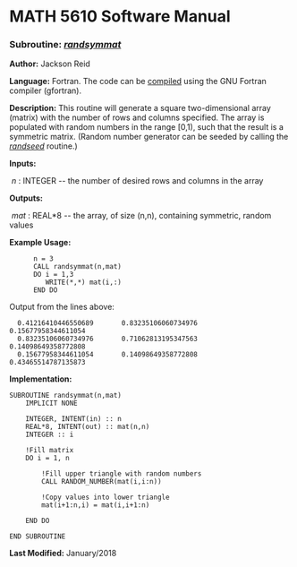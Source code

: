 # MATH 5610 Software Manual

### Subroutine: [_randsymmat_](../randsymmat.f90)

**Author:** Jackson Reid

**Language:** Fortran. The code can be [compiled](compilation.md) using the GNU Fortran compiler (gfortran).

**Description:** This routine will generate a square two-dimensional array (matrix) with the number of rows and columns specified. The array is populated with random numbers in the range [0,1), such that the result is a symmetric matrix. (Random number generator can be seeded by calling the [_randseed_](randseed.md) routine.)

**Inputs:** 

​	_n_ : INTEGER -- the number of desired rows and columns in the array

**Outputs:** 

​	_mat_ : REAL*8 -- the array, of size (n,n), containing symmetric, random values

**Example Usage:** 

```
      n = 3
      CALL randsymmat(n,mat)
      DO i = 1,3
         WRITE(*,*) mat(i,:)
      END DO
```
Output from the lines above:
```
  0.41216410446550689       0.83235106060734976       0.15677958344611054     
  0.83235106060734976       0.71062813195347563       0.14098649358772808     
  0.15677958344611054       0.14098649358772808       0.43465514787135873 
```
**Implementation:**

```
SUBROUTINE randsymmat(n,mat)
    IMPLICIT NONE

    INTEGER, INTENT(in) :: n
    REAL*8, INTENT(out) :: mat(n,n)
    INTEGER :: i

    !Fill matrix
    DO i = 1, n

        !Fill upper triangle with random numbers
        CALL RANDOM_NUMBER(mat(i,i:n))

        !Copy values into lower triangle
        mat(i+1:n,i) = mat(i,i+1:n)

    END DO

END SUBROUTINE
```

**Last Modified:** January/2018